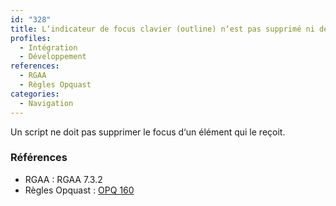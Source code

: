 ```yaml
---
id: "328"
title: L‘indicateur de focus clavier (outline) n‘est pas supprimé ni dégradé.
profiles:
  - Intégration
  - Développement
references:
  - RGAA
  - Règles Opquast
categories:
  - Navigation
---
```


Un script ne doit pas supprimer le focus d‘un élément qui le reçoit.

### Références

* RGAA : RGAA 7.3.2
* Règles Opquast : [OPQ 160](https://checklists.opquast.com/fr/assurance-qualite-web/le-focus-clavier-nest-ni-supprime-ni-masque)
